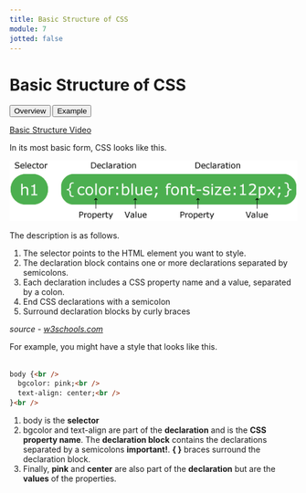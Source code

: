 ```yaml
---
title: Basic Structure of CSS
module: 7
jotted: false
---
```


# Basic Structure of CSS

<div class="tab">
  <button class="tablinks active" onclick="openTab(event, 'Overview')">Overview</button>
   <button class="tablinks" onclick="openTab(event, 'Example')">Example</button>
    
</div>

<!-- Tab content -->
<div id="Overview" class="tabcontent" style="display:block">
<!-- video -->
<p><a href="//www.youtube.com/embed/9riAPdZfid4" data-lity>Basic Structure Video</a></p>

<p>In its most basic form, CSS looks like this.</p>

<p><img src="../imgs/selector.gif" alt="selector" /></p>

<p>The description is as follows.</p>
<ol>
<li>The selector points to the HTML element you want to style.</li>
<li>The declaration block contains one or more declarations separated by semicolons.</li>
<li>Each declaration includes a CSS property name and a value, separated by a colon.</li>
<li>End CSS declarations with a semicolon</li>
<li>Surround declaration blocks by curly braces</li>
</ol>
<p><i>source - <a href="http://w3schools.com" target="_new">w3schools.com</a></i></p>
</div>
<div id="Example" class="tabcontent">

<p>For example, you might have a style that looks like this.</p>

<div class="tabhtml" markdown="1">

```html

body {<br />
  bgcolor: pink;<br />
  text-align: center;<br />
}<br />

```

</div>

<ol>
<li>body is the <b>selector</b></li>
<li>bgcolor and text-align are part of the <b>declaration</b> and is the <b>CSS property name</b>.  The <b>declaration block</b> contains the declarations separated by a semicolons <b>important!</b>. <b>{ }</b> braces surround the declaration block.</li>
<li>Finally, <b>pink</b> and <b>center</b> are also part of the <b>declaration</b> but are the <b>values</b> of the properties.</li>
</ol>
</div>